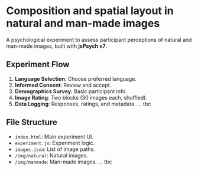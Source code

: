 # Composition and spatial layout in natural and man-made images

A psychological experiment to assess participant perceptions of natural and man-made images, built with **jsPsych v7**.

## Experiment Flow
1. **Language Selection**: Choose preferred language.
2. **Informed Consent**: Review and accept.
3. **Demographics Survey**: Basic participant info.
4. **Image Rating**: Two blocks (30 images each, shuffled).
5. **Data Logging**: Responses, ratings, and metadata.
... tbc

## File Structure
- `index.html`: Main experiment UI.
- `experiment.js`: Experiment logic.
- `images.json`: List of image paths.
- `/img/natural`: Natural images.
- `/img/manmade`: Man-made images.
... tbc